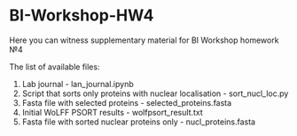 # BI-Workshop-HW4
 
Here you can witness supplementary material for BI Workshop homework №4

The list of available files:
1. Lab journal - lan_journal.ipynb
2. Script that sorts only proteins with nuclear localisation - sort_nucl_loc.py
3. Fasta file with selected proteins - selected_proteins.fasta
4. Initial WoLFF PSORT results - wolfpsort_result.txt
5. Fasta file with sorted nuclear proteins only - nucl_proteins.fasta
